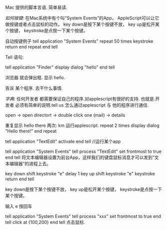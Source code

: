 Mac 提供的脚本言语. 简单易读.

*如何按键:*
在Mac系统中有个叫“System Events”的App，
AppleScript可以让它做按键或者点击鼠标的动作。
key down是按下某个按键不放，
key up是松开某个按键，
keystroke是点按一下某个按键。


自动按键例子
tell application "System Events"
repeat 50 times	
	keystroke return
end repeat
end tell





Tell 语句:

tell application "Finder"
display dialog "hello"
end tell

浏览器 就会弹出框. 显示 hello.

告诉 某个程序. 去干什么事情.








*字典:*
任何开发者 都需要保证自己的程序.对applescript有很好的支持.
也就是.开发者 必须有简单的说明.tell us 怎么通过applescript 与 他的程序进行通信.

open → open directort → double click one (mail) → details




重复显示 hello there 两次: km 运行applescript.
repeat 2 times
display dialog "Hello there!"
end repeat



tell application "TextEdit"
activate
end tell
//运行某个app


tell application "System Events"
tell process "TextEdit"
set frontmost to true
end tell
将文本编辑器设置为前台App，这样我们的键盘鼠标消息才可以发到“文本编辑器”的进程上去。




key down shift
keystroke "e"
delay 1
key up shift
keystroke "e"
keystroke return
end tell


key down是按下某个按键不放，
key up是松开某个按键，
keystroke是点按一下某个按键。

输入 e 
按回车




tell application "System Events"
tell process "xxx"
set frontmost to true
end tell
click at {100,200}
end tell
点击鼠标.



































































